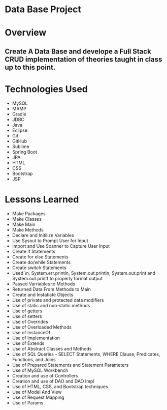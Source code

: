 
# Data Base Project

# Overview
## Create A Data Base and develope a Full Stack CRUD implementation of theories taught in class up to this point. 

# Technologies Used

- MySQL
- MAMP
- Gradle
- JDBC
- Java
- Eclipse
- Git
- GitHub
- Sublime
- Spring Boot
- JPA
- HTML
- CSS
- Bootstrap
- JSP

# Lessons Learned

- Make Packages
- Make Classes
- Make Main
- Make Methods
- Declare and Initilize Variables
- Use Sysout to Prompt User for Input
- Import and Use Scanner to Capture User Input
- Create if Statements
- Create for else Statements
- Create do/while Statements
- Create switch Statements
- Used \n, System.err.println, System.out.println, System.out.print and System.out.printf to properly format output
- Passed Varriables to Methods
- Returned Data From Methods to Main
- Create and Instatiate Objects
- Use of private and protected data modifiers
- Use of static and non-static methods
- Use of getters
- Use of setters
- Use of Overrides
- Use of Overloaded Methods
- Use of InstanceOf
- Use of Implementation
- Use of Extends
- Use of Abstract Classes and Methods
- Use of SQL Queries - SELECT Statements, WHERE Clause, Predicates, Functions, and Joins
- Use of Prepared Statements and Statement Parameters
- Use of MySQL Workbench
- Creation and use of Controllers
- Creation and use of DAO and DAO Impl
- Use of HTML, CSS, and Bootstrap techniques
- Use of Model And View
- Use of Request Mapping
- Use of Params


